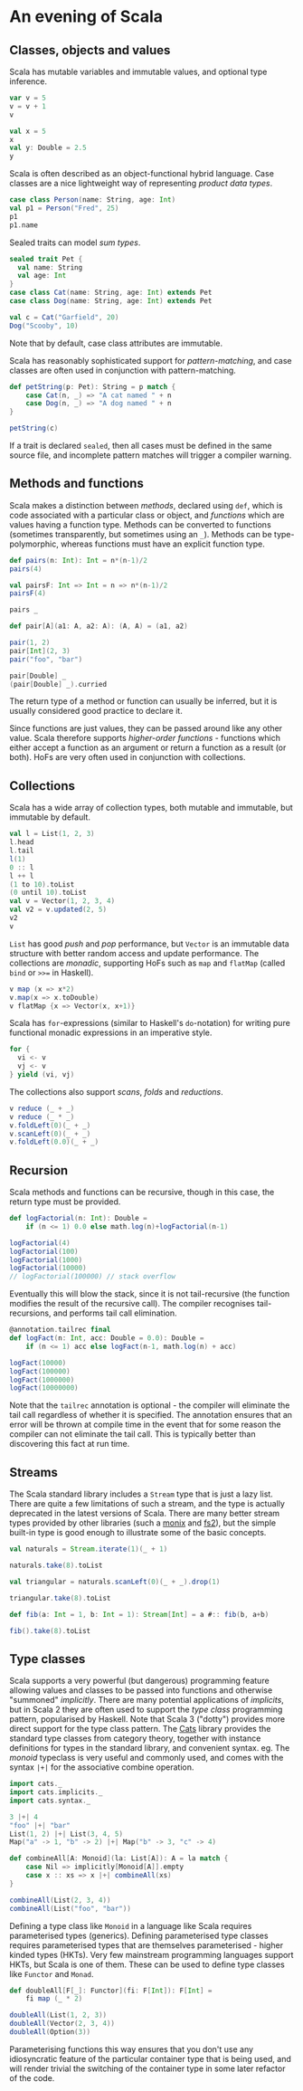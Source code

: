 # An evening of Scala

## Classes, objects and values

Scala has mutable variables and immutable values, and optional type inference.
```scala mdoc
var v = 5
v = v + 1
v

val x = 5
x
val y: Double = 2.5
y
```
Scala is often described as an object-functional hybrid language. Case classes are a nice lightweight way of representing *product data types*.
```scala mdoc
case class Person(name: String, age: Int)
val p1 = Person("Fred", 25)
p1
p1.name
```
Sealed traits can model *sum types*.
```scala mdoc
sealed trait Pet {
  val name: String
  val age: Int
}
case class Cat(name: String, age: Int) extends Pet
case class Dog(name: String, age: Int) extends Pet

val c = Cat("Garfield", 20)
Dog("Scooby", 10)
```
Note that by default, case class attributes are immutable.

Scala has reasonably sophisticated support for *pattern-matching*, and case classes are often used in conjunction with pattern-matching.
```scala mdoc
def petString(p: Pet): String = p match {
	case Cat(n, _) => "A cat named " + n
	case Dog(n, _) => "A dog named " + n
}

petString(c)
```
If a trait is declared `sealed`, then all cases must be defined in the same source file, and incomplete pattern matches will trigger a compiler warning.

## Methods and functions

Scala makes a distinction between *methods*, declared using `def`, which is code associated with a particular class or object, and *functions* which are values having a function type. Methods can be converted to functions (sometimes transparently, but sometimes using an `_`). Methods can be type-polymorphic, whereas functions must have an explicit function type.
```scala mdoc
def pairs(n: Int): Int = n*(n-1)/2
pairs(4)

val pairsF: Int => Int = n => n*(n-1)/2
pairsF(4)

pairs _

def pair[A](a1: A, a2: A): (A, A) = (a1, a2)

pair(1, 2)
pair[Int](2, 3)
pair("foo", "bar")

pair[Double] _
(pair[Double] _).curried
```
The return type of a method or function can usually be inferred, but it is usually considered good practice to declare it.

Since functions are just values, they can be passed around like any other value. Scala therefore supports *higher-order functions* - functions which either accept a function as an argument or return a function as a result (or both). HoFs are very often used in conjunction with collections.

## Collections

Scala has a wide array of collection types, both mutable and immutable, but immutable by default.
```scala mdoc:reset
val l = List(1, 2, 3)
l.head
l.tail
l(1)
0 :: l
l ++ l
(1 to 10).toList
(0 until 10).toList
val v = Vector(1, 2, 3, 4)
val v2 = v.updated(2, 5)
v2
v
```
`List` has good *push* and *pop* performance, but `Vector` is an immutable data structure with better random access and update performance. The collections are *monadic*, supporting HoFs such as `map` and `flatMap` (called `bind` or `>>=` in Haskell).
```scala mdoc
v map (x => x*2)
v.map(x => x.toDouble)
v flatMap {x => Vector(x, x+1)}
```
Scala has `for`-expressions (similar to Haskell's `do`-notation) for writing pure functional monadic expressions in an imperative style.
```scala mdoc
for {
  vi <- v
  vj <- v
} yield (vi, vj)
```
The collections also support *scans*, *folds* and *reductions*.
```scala mdoc
v reduce (_ + _)
v reduce (_ * _)
v.foldLeft(0)(_ + _)
v.scanLeft(0)(_ + _)
v.foldLeft(0.0)(_ + _)
```

## Recursion

Scala methods and functions can be recursive, though in this case, the return type must be provided.

```scala mdoc
def logFactorial(n: Int): Double =
	if (n <= 1) 0.0 else math.log(n)+logFactorial(n-1)

logFactorial(4)
logFactorial(100)
logFactorial(1000)
logFactorial(10000)
// logFactorial(100000) // stack overflow
```
Eventually this will blow the stack, since it is not tail-recursive (the function modifies the result of the recursive call). The compiler recognises tail-recursions, and performs tail call elimination.
```scala mdoc
@annotation.tailrec final 
def logFact(n: Int, acc: Double = 0.0): Double =
    if (n <= 1) acc else logFact(n-1, math.log(n) + acc)

logFact(10000)
logFact(100000)
logFact(1000000)
logFact(10000000)
```
Note that the `tailrec` annotation is optional - the compiler will eliminate the tail call regardless of whether it is specified. The annotation ensures that an error will be thrown at compile time in the event that for some reason the compiler can not eliminate the tail call. This is typically better than discovering this fact at run time.

## Streams

The Scala standard library includes a `Stream` type that is just a lazy list. There are quite a few limitations of such a stream, and the type is actually deprecated in the latest versions of Scala. There are many better stream types provided by other libraries (such a [monix](https://monix.io/) and [fs2](https://fs2.io/)), but the simple built-in type is good enough to illustrate some of the basic concepts.
```scala mdoc:silent
val naturals = Stream.iterate(1)(_ + 1)
```
```scala mdoc
naturals.take(8).toList
```
```scala mdoc:silent
val triangular = naturals.scanLeft(0)(_ + _).drop(1)
```
```scala mdoc
triangular.take(8).toList
```
```scala mdoc:silent
def fib(a: Int = 1, b: Int = 1): Stream[Int] = a #:: fib(b, a+b)
```
```scala mdoc
fib().take(8).toList
```


## Type classes

Scala supports a very powerful (but dangerous) programming feature allowing values and classes to be passed into functions and otherwise "summoned" *implicitly*. There are many potential applications of *implicits*, but in Scala 2 they are often used to support the *type class* programming pattern, popularised by Haskell. Note that Scala 3 ("dotty") provides more direct support for the type class pattern. The [Cats](https://typelevel.org/cats/) library provides the standard type classes from category theory, together with instance definitions for types in the standard library, and convenient syntax. eg. The *monoid* typeclass is very useful and commonly used, and comes with the syntax `|+|` for the associative combine operation.
```scala mdoc
import cats._
import cats.implicits._
import cats.syntax._

3 |+| 4
"foo" |+| "bar"
List(1, 2) |+| List(3, 4, 5)
Map("a" -> 1, "b" -> 2) |+| Map("b" -> 3, "c" -> 4)

def combineAll[A: Monoid](la: List[A]): A = la match {
    case Nil => implicitly[Monoid[A]].empty
	case x :: xs => x |+| combineAll(xs)
}

combineAll(List(2, 3, 4))
combineAll(List("foo", "bar"))
```
Defining a type class like `Monoid` in a language like Scala requires parameterised types (generics). Defining parameterised type classes requires parameterised types that are themselves parameterised - higher kinded types (HKTs). Very few mainstream programming languages support HKTs, but Scala is one of them. These can be used to define type classes like `Functor` and `Monad`.
```scala mdoc
def doubleAll[F[_]: Functor](fi: F[Int]): F[Int] =
    fi map (_ * 2)

doubleAll(List(1, 2, 3))
doubleAll(Vector(2, 3, 4))
doubleAll(Option(3))
```
Parameterising functions this way ensures that you don't use any idiosyncratic feature of the particular container type that is being used, and will render trivial the switching of the container type in some later refactor of the code.


